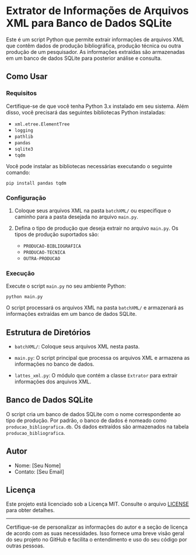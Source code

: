 # Extrator de Informações de Arquivos XML para Banco de Dados SQLite

Este é um script Python que permite extrair informações de arquivos XML que contêm dados de produção bibliográfica, produção técnica ou outra produção de um pesquisador. As informações extraídas são armazenadas em um banco de dados SQLite para posterior análise e consulta.

## Como Usar

### Requisitos

Certifique-se de que você tenha Python 3.x instalado em seu sistema. Além disso, você precisará das seguintes bibliotecas Python instaladas:

- `xml.etree.ElementTree`
- `logging`
- `pathlib`
- `pandas`
- `sqlite3`
- `tqdm`

Você pode instalar as bibliotecas necessárias executando o seguinte comando:

```
pip install pandas tqdm
```

### Configuração

1. Coloque seus arquivos XML na pasta `batchXML/` ou especifique o caminho para a pasta desejada no arquivo `main.py`.

2. Defina o tipo de produção que deseja extrair no arquivo `main.py`. Os tipos de produção suportados são:

   - `PRODUCAO-BIBLIOGRAFICA`
   - `PRODUCAO-TECNICA`
   - `OUTRA-PRODUCAO`

### Execução

Execute o script `main.py` no seu ambiente Python:

```
python main.py
```

O script processará os arquivos XML na pasta `batchXML/` e armazenará as informações extraídas em um banco de dados SQLite.

## Estrutura de Diretórios

- `batchXML/`: Coloque seus arquivos XML nesta pasta.

- `main.py`: O script principal que processa os arquivos XML e armazena as informações no banco de dados.

- `lattes_xml.py`: O módulo que contém a classe `Extrator` para extrair informações dos arquivos XML.

## Banco de Dados SQLite

O script cria um banco de dados SQLite com o nome correspondente ao tipo de produção. Por padrão, o banco de dados é nomeado como `producao_bibliografica.db`. Os dados extraídos são armazenados na tabela `producao_bibliografica`.

## Autor

- Nome: [Seu Nome]
- Contato: [Seu Email]

## Licença

Este projeto está licenciado sob a Licença MIT. Consulte o arquivo [LICENSE](LICENSE) para obter detalhes.

---

Certifique-se de personalizar as informações do autor e a seção de licença de acordo com as suas necessidades. Isso fornece uma breve visão geral do seu projeto no GitHub e facilita o entendimento e uso do seu código por outras pessoas.